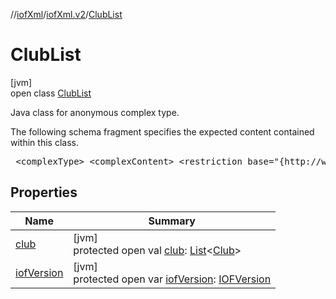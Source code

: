 //[iofXml](../../../index.md)/[iofXml.v2](../index.md)/[ClubList](index.md)

# ClubList

[jvm]\
open class [ClubList](index.md)

<p>Java class for anonymous complex type. <p>The following schema fragment specifies the expected content contained within this class. <pre> &lt;complexType&gt; &lt;complexContent&gt; &lt;restriction base="{http://www.w3.org/2001/XMLSchema}anyType"&gt; &lt;sequence&gt; &lt;element ref="{}IOFVersion" minOccurs="0"/&gt; &lt;element ref="{}Club" maxOccurs="unbounded" minOccurs="0"/&gt; &lt;/sequence&gt; &lt;/restriction&gt; &lt;/complexContent&gt; &lt;/complexType&gt; </pre>

## Properties

| Name | Summary |
|---|---|
| [club](club.md) | [jvm]<br>protected open val [club](club.md): [List](https://docs.oracle.com/javase/8/docs/api/java/util/List.html)<[Club](../-club/index.md)> |
| [iofVersion](iof-version.md) | [jvm]<br>protected open var [iofVersion](iof-version.md): [IOFVersion](../-i-o-f-version/index.md) |
